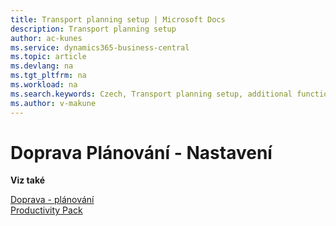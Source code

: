 ```yaml
---
title: Transport planning setup | Microsoft Docs
description: Transport planning setup
author: ac-kunes
ms.service: dynamics365-business-central
ms.topic: article
ms.devlang: na
ms.tgt_pltfrm: na
ms.workload: na
ms.search.keywords: Czech, Transport planning setup, additional functions
ms.author: v-makune
---
```

# Doprava Plánování - Nastavení

**Viz také**

[Doprava - plánování](ac-transport-planning.md)  
[Productivity Pack](ac-productivity-pack.md)
